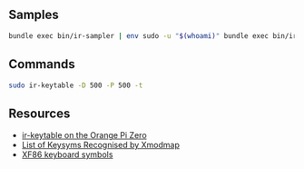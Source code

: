 <!-- ( vim: set fenc=utf-8 spell spl=en: ) -->

## Samples

```sh
bundle exec bin/ir-sampler | env sudo -u "$(whoami)" bundle exec bin/ir-proxy
```

## Commands


```sh
sudo ir-keytable -D 500 -P 500 -t
```

## Resources

* [ir-keytable on the Orange Pi Zero](https://www.sigmdel.ca/michel/ha/opi/ir_03_en.html)
* [List of Keysyms Recognised by Xmodmap](http://wiki.linuxquestions.org/wiki/List_of_Keysyms_Recognised_by_Xmodmap)
* [XF86 keyboard symbols](http://wiki.linuxquestions.org/wiki/XF86_keyboard_symbols)
